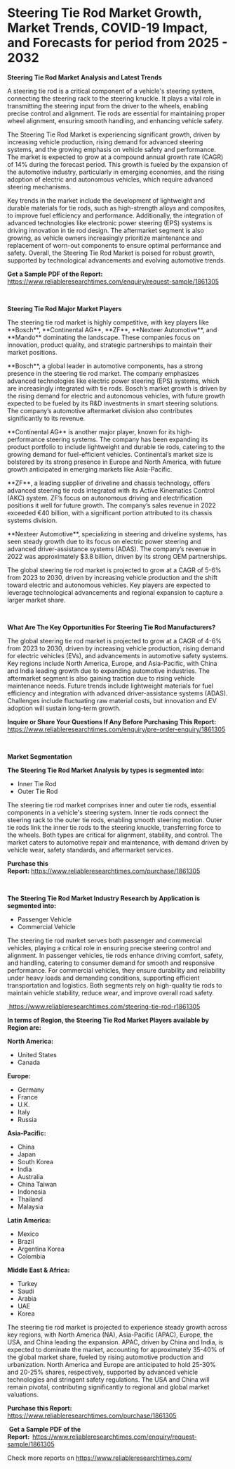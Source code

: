 <p><h1>Steering Tie Rod Market Growth, Market Trends, COVID-19 Impact, and Forecasts for period from 2025 - 2032</h1></p><p><strong>Steering Tie Rod Market Analysis and Latest Trends</strong></p>
<p><p>A steering tie rod is a critical component of a vehicle's steering system, connecting the steering rack to the steering knuckle. It plays a vital role in transmitting the steering input from the driver to the wheels, enabling precise control and alignment. Tie rods are essential for maintaining proper wheel alignment, ensuring smooth handling, and enhancing vehicle safety.</p><p>The Steering Tie Rod Market is experiencing significant growth, driven by increasing vehicle production, rising demand for advanced steering systems, and the growing emphasis on vehicle safety and performance. The market is expected to grow at a compound annual growth rate (CAGR) of 14% during the forecast period. This growth is fueled by the expansion of the automotive industry, particularly in emerging economies, and the rising adoption of electric and autonomous vehicles, which require advanced steering mechanisms.</p><p>Key trends in the market include the development of lightweight and durable materials for tie rods, such as high-strength alloys and composites, to improve fuel efficiency and performance. Additionally, the integration of advanced technologies like electronic power steering (EPS) systems is driving innovation in tie rod design. The aftermarket segment is also growing, as vehicle owners increasingly prioritize maintenance and replacement of worn-out components to ensure optimal performance and safety. Overall, the Steering Tie Rod Market is poised for robust growth, supported by technological advancements and evolving automotive trends.</p></p>
<p><strong>Get a Sample PDF of the Report:&nbsp;</strong> <a href="https://www.reliableresearchtimes.com/enquiry/request-sample/1861305?utm_campaign=2006&utm_medium=2&utm_source=Github&utm_content=ia&utm_term=23012025&utm_id=steering-tie-rod">https://www.reliableresearchtimes.com/enquiry/request-sample/1861305</a></p>
<p>&nbsp;</p>
<p><strong>Steering Tie Rod Major Market Players</strong></p>
<p><p>The steering tie rod market is highly competitive, with key players like **Bosch**, **Continental AG**, **ZF**, **Nexteer Automotive**, and **Mando** dominating the landscape. These companies focus on innovation, product quality, and strategic partnerships to maintain their market positions.</p><p>**Bosch**, a global leader in automotive components, has a strong presence in the steering tie rod market. The company emphasizes advanced technologies like electric power steering (EPS) systems, which are increasingly integrated with tie rods. Bosch’s market growth is driven by the rising demand for electric and autonomous vehicles, with future growth expected to be fueled by its R&D investments in smart steering solutions. The company’s automotive aftermarket division also contributes significantly to its revenue.</p><p>**Continental AG** is another major player, known for its high-performance steering systems. The company has been expanding its product portfolio to include lightweight and durable tie rods, catering to the growing demand for fuel-efficient vehicles. Continental’s market size is bolstered by its strong presence in Europe and North America, with future growth anticipated in emerging markets like Asia-Pacific.</p><p>**ZF**, a leading supplier of driveline and chassis technology, offers advanced steering tie rods integrated with its Active Kinematics Control (AKC) system. ZF’s focus on autonomous driving and electrification positions it well for future growth. The company’s sales revenue in 2022 exceeded €40 billion, with a significant portion attributed to its chassis systems division.</p><p>**Nexteer Automotive**, specializing in steering and driveline systems, has seen steady growth due to its focus on electric power steering and advanced driver-assistance systems (ADAS). The company’s revenue in 2022 was approximately $3.8 billion, driven by its strong OEM partnerships.</p><p>The global steering tie rod market is projected to grow at a CAGR of 5-6% from 2023 to 2030, driven by increasing vehicle production and the shift toward electric and autonomous vehicles. Key players are expected to leverage technological advancements and regional expansion to capture a larger market share.</p></p>
<p>&nbsp;</p>
<p><strong>What Are The Key Opportunities For Steering Tie Rod Manufacturers?</strong></p>
<p><p>The global steering tie rod market is projected to grow at a CAGR of 4-6% from 2023 to 2030, driven by increasing vehicle production, rising demand for electric vehicles (EVs), and advancements in automotive safety systems. Key regions include North America, Europe, and Asia-Pacific, with China and India leading growth due to expanding automotive industries. The aftermarket segment is also gaining traction due to rising vehicle maintenance needs. Future trends include lightweight materials for fuel efficiency and integration with advanced driver-assistance systems (ADAS). Challenges include fluctuating raw material costs, but innovation and EV adoption will sustain long-term growth.</p></p>
<p><strong>Inquire or Share Your Questions If Any Before Purchasing This Report:</strong> <a href="https://www.reliableresearchtimes.com/enquiry/pre-order-enquiry/1861305?utm_campaign=2006&utm_medium=2&utm_source=Github&utm_content=ia&utm_term=23012025&utm_id=steering-tie-rod">https://www.reliableresearchtimes.com/enquiry/pre-order-enquiry/1861305</a></p>
<p>&nbsp;</p>
<p><strong>Market Segmentation</strong></p>
<p><strong>The Steering Tie Rod Market Analysis by types is segmented into:</strong></p>
<p><ul><li>Inner Tie Rod</li><li>Outer Tie Rod</li></ul></p>
<p><p>The steering tie rod market comprises inner and outer tie rods, essential components in a vehicle's steering system. Inner tie rods connect the steering rack to the outer tie rods, enabling smooth steering motion. Outer tie rods link the inner tie rods to the steering knuckle, transferring force to the wheels. Both types are critical for alignment, stability, and control. The market caters to automotive repair and maintenance, with demand driven by vehicle wear, safety standards, and aftermarket services.</p></p>
<p><strong>Purchase this Report:&nbsp;</strong><a href="https://www.reliableresearchtimes.com/purchase/1861305?utm_campaign=2006&utm_medium=2&utm_source=Github&utm_content=ia&utm_term=23012025&utm_id=steering-tie-rod">https://www.reliableresearchtimes.com/purchase/1861305</a></p>
<p>&nbsp;</p>
<p><strong>The Steering Tie Rod Market Industry Research by Application is segmented into:</strong></p>
<p><ul><li>Passenger Vehicle</li><li>Commercial Vehicle</li></ul></p>
<p><p>The steering tie rod market serves both passenger and commercial vehicles, playing a critical role in ensuring precise steering control and alignment. In passenger vehicles, tie rods enhance driving comfort, safety, and handling, catering to consumer demand for smooth and responsive performance. For commercial vehicles, they ensure durability and reliability under heavy loads and demanding conditions, supporting efficient transportation and logistics. Both segments rely on high-quality tie rods to maintain vehicle stability, reduce wear, and improve overall road safety.</p></p>
<p><a href="https://www.reliableresearchtimes.com/steering-tie-rod-r1861305?utm_campaign=2006&utm_medium=2&utm_source=Github&utm_content=ia&utm_term=23012025&utm_id=steering-tie-rod">&nbsp;https://www.reliableresearchtimes.com/steering-tie-rod-r1861305</a></p>
<p><strong>In terms of Region, the Steering Tie Rod Market Players available by Region are:</strong></p>
<p>
    <p> <strong> North America: </strong>
        <ul>
            <li>United States</li>
            <li>Canada</li>
        </ul>
        </p> 
    <p> <strong> Europe: </strong>
        <ul>
            <li>Germany</li>
            <li>France</li>
            <li>U.K.</li>
            <li>Italy</li>
            <li>Russia</li>
        </ul>
        </p> 
    <p> <strong> Asia-Pacific: </strong>
        <ul>
            <li>China</li>
            <li>Japan</li>
            <li>South Korea</li>
            <li>India</li>
            <li>Australia</li>
            <li>China Taiwan</li>
            <li>Indonesia</li>
            <li>Thailand</li>
            <li>Malaysia</li>
        </ul>
        </p> 
    <p> <strong> Latin America: </strong>
        <ul>
            <li>Mexico</li>
            <li>Brazil</li>
            <li>Argentina Korea</li>
            <li>Colombia</li>
        </ul>
        </p> 
    <p> <strong> Middle East & Africa: </strong>
        <ul>
            <li>Turkey</li>
            <li>Saudi</li>
            <li>Arabia</li>
            <li>UAE</li>
            <li>Korea</li>
        </ul>
    </p>
    </p>
<p><p>The steering tie rod market is projected to experience steady growth across key regions, with North America (NA), Asia-Pacific (APAC), Europe, the USA, and China leading the expansion. APAC, driven by China and India, is expected to dominate the market, accounting for approximately 35-40% of the global market share, fueled by rising automotive production and urbanization. North America and Europe are anticipated to hold 25-30% and 20-25% shares, respectively, supported by advanced vehicle technologies and stringent safety regulations. The USA and China will remain pivotal, contributing significantly to regional and global market valuations.</p></p>
<p><strong>Purchase this Report: </strong><a href="https://www.reliableresearchtimes.com/purchase/1861305?utm_campaign=2006&utm_medium=2&utm_source=Github&utm_content=ia&utm_term=23012025&utm_id=steering-tie-rod">https://www.reliableresearchtimes.com/purchase/1861305</a></p>
<p>&nbsp;<strong>Get a Sample PDF of the Report:&nbsp;&nbsp;</strong><a href="https://www.reliableresearchtimes.com/enquiry/request-sample/1861305?utm_campaign=2006&utm_medium=2&utm_source=Github&utm_content=ia&utm_term=23012025&utm_id=steering-tie-rod">https://www.reliableresearchtimes.com/enquiry/request-sample/1861305</a></p>
<p><strong></strong></p>
<p>Check more reports on <a href="https://www.reliableresearchtimes.com/?utm_campaign=2006&utm_medium=2&utm_source=Github&utm_content=ia&utm_term=23012025&utm_id=steering-tie-rod">https://www.reliableresearchtimes.com/</a></p>